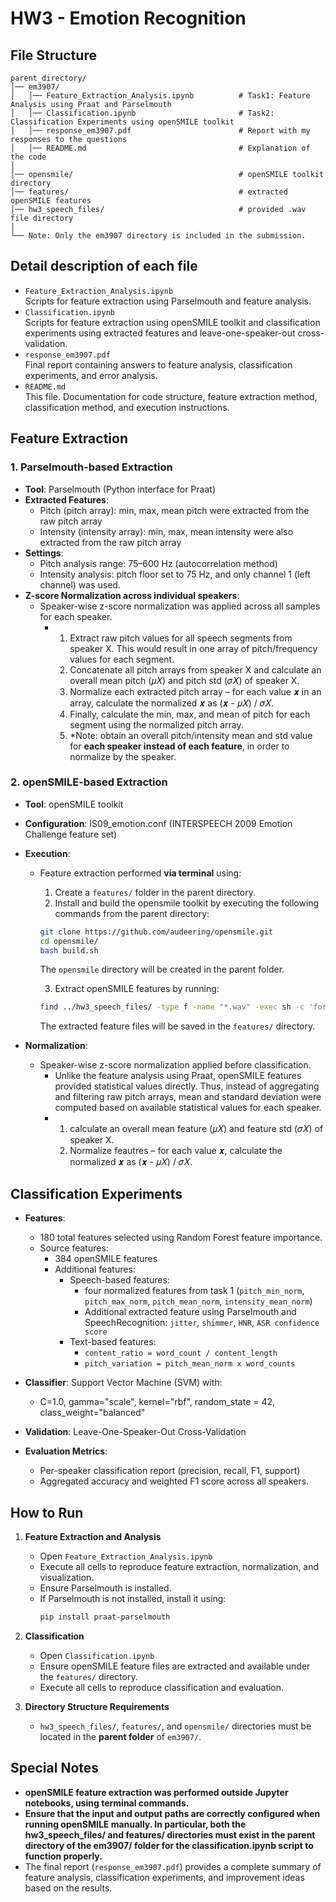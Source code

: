 # **HW3 - Emotion Recognition**

## **File Structure**
```
parent_directory/
│── em3907/
│   │── Feature_Extraction_Analysis.ipynb          # Task1: Feature Analysis using Praat and Parselmouth
│   │── Classification.ipynb                       # Task2: Classification Experiments using openSMILE toolkit
│   │── response_em3907.pdf                        # Report with my responses to the questions
│   │── README.md                                  # Explanation of the code
│
│── opensmile/                                     # openSMILE toolkit directory
│── features/                                      # extracted openSMILE features
│── hw3_speech_files/                              # provided .wav file directory
│
└── Note: Only the em3907 directory is included in the submission.
```

## **Detail description of each file**
- `Feature_Extraction_Analysis.ipynb`  
  Scripts for feature extraction using Parselmouth and feature analysis.
- `Classification.ipynb`  
  Scripts for feature extraction using openSMILE toolkit and classification experiments using extracted features and leave-one-speaker-out cross-validation.
- `response_em3907.pdf`  
  Final report containing answers to feature analysis, classification experiments, and error analysis.
- `README.md`  
  This file. Documentation for code structure, feature extraction method, classification method, and execution instructions.


## Feature Extraction

### 1. Parselmouth-based Extraction
- **Tool**: Parselmouth (Python interface for Praat)
- **Extracted Features**: 
  - Pitch (pitch array): min, max, mean pitch were extracted from the raw pitch array
  - Intensity (intensity array): min, max, mean intensity were also extracted from the raw pitch array
- **Settings**:
  - Pitch analysis range: 75–600 Hz (autocorrelation method)
  - Intensity analysis: pitch floor set to 75 Hz, and only channel 1 (left channel) was used.
- **Z-score Normalization across individual speakers**:
  - Speaker-wise z-score normalization was applied across all samples for each speaker.
      - 1. Extract raw pitch values for all speech segments from speaker X. This would result in one array of pitch/frequency values for each segment.
        2. Concatenate all pitch arrays from speaker X and calculate an overall mean pitch (𝜇𝑋) and pitch std (𝜎𝑋) of speaker X.
        3. Normalize each extracted pitch array – for each value 𝒙 in an array, calculate the normalized 𝒙 as (𝒙 - 𝜇𝑋) / 𝜎𝑋.
        4. Finally, calculate the min, max, and mean of pitch for each segment using the normalized pitch array.
        5. *Note: obtain an overall pitch/intensity mean and std value for **each speaker instead of each feature**, in order to normalize by the speaker.

### 2. openSMILE-based Extraction
- **Tool**: openSMILE toolkit
- **Configuration**: IS09_emotion.conf (INTERSPEECH 2009 Emotion Challenge feature set)
- **Execution**:
  - Feature extraction performed **via terminal** using:
    1. Create a `features/` folder in the parent directory.
    2. Install and build the opensmile toolkit by executing the following commands from the parent directory:
    ```sh
    git clone https://github.com/audeering/opensmile.git
    cd opensmile/
    bash build.sh
    ```
    The `opensmile` directory will be created in the parent folder.
    
    3. Extract openSMILE features by running:
    ```sh
    find ../hw3_speech_files/ -type f -name "*.wav" -exec sh -c 'for file; do base=$(basename "$file" ".wav"); ./build/progsrc/smilextract/SMILExtract -l 1 -C ./config/is09-13/IS09_emotion.conf -I $file -csvoutput "../features/${base}.csv"; done' sh {} +
    ```
    The extracted feature files will be saved in the `features/` directory.

    
- **Normalization**:
  - Speaker-wise z-score normalization applied before classification.
      - Unlike the feature analysis using Praat, openSMILE features provided statistical values directly. Thus, instead of aggregating and filtering raw pitch arrays, mean and standard deviation were computed based on available statistical values for each speaker.
      - 1. calculate an overall mean feature (𝜇𝑋) and feature std (𝜎𝑋) of speaker X.
        2. Normalize feautres – for each value 𝒙, calculate the normalized 𝒙 as (𝒙 - 𝜇𝑋) / 𝜎𝑋.


## Classification Experiments
- **Features**:
    - 180 total features selected using Random Forest feature importance.
    - Source features:
        - 384 openSMILE features
        - Additional features:
            - Speech-based features:
                - four normalized features from task 1 (`pitch_min_norm`, `pitch_max_norm`, `pitch_mean_norm`, `intensity_mean_norm`)
                - Additional extracted feature using Parselmouth and SpeechRecognition: `jitter`, `shimmer`, `HNR`, `ASR confidence score`
            - Text-based features:
                - `content_ratio = word_count / content_length`
                - `pitch_variation = pitch_mean_norm x word_counts`
                  
- **Classifier**: Support Vector Machine (SVM) with:
    - C=1.0, gamma="scale", kernel="rbf", random_state = 42, class_weight="balanced"
- **Validation**: Leave-One-Speaker-Out Cross-Validation
- **Evaluation Metrics**:
  - Per-speaker classification report (precision, recall, F1, support)
  - Aggregated accuracy and weighted F1 score across all speakers.

## How to Run
1. **Feature Extraction and Analysis**
   - Open `Feature_Extraction_Analysis.ipynb`
   - Execute all cells to reproduce feature extraction, normalization, and visualization.
   - Ensure Parselmouth is installed.
   - If Parselmouth is not installed, install it using:
     ```sh
     pip install praat-parselmouth
     ```
    
2. **Classification**
   - Open `Classification.ipynb`
   - Ensure openSMILE feature files are extracted and available under the `features/` directory.
   - Execute all cells to reproduce classification and evaluation.

3. **Directory Structure Requirements**
   - `hw3_speech_files/`, `features/`, and `opensmile/` directories must be located in the **parent folder** of `em3907/`.


## Special Notes
- **openSMILE feature extraction was performed outside Jupyter notebooks, using terminal commands.**
- **Ensure that the input and output paths are correctly configured when running openSMILE manually. In particular, both the hw3_speech_files/ and features/ directories must exist in the parent directory of the em3907/ folder for the classification.ipynb script to function properly.**
- The final report (`response_em3907.pdf`) provides a complete summary of feature analysis, classification experiments, and improvement ideas based on the results.


